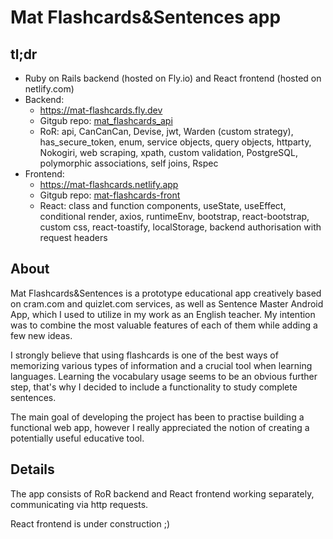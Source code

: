 # Mat Flashcards&Sentences app
## tl;dr
- Ruby on Rails backend (hosted on Fly.io) and React frontend (hosted on netlify.com)
- Backend:
  - https://mat-flashcards.fly.dev
  - Gitgub repo: <a href='https://github.com/mat-jar/mat-flashcards-api'>mat_flashcards_api</a>
  - RoR: api, CanCanCan, Devise, jwt, Warden (custom strategy), has_secure_token, enum, service objects, query objects, httparty, Nokogiri, web scraping, xpath, custom validation, PostgreSQL, polymorphic associations, self joins, Rspec
- Frontend:
  - https://mat-flashcards.netlify.app
  - Gitgub repo: <a href='https://github.com/mat-jar/mat-flashcards-front'>mat-flashcards-front</a>
  - React: class and function components, useState, useEffect, conditional render, axios, runtimeEnv, bootstrap, react-bootstrap, custom css, react-toastify, localStorage, backend authorisation with request headers

## About
Mat Flashcards&Sentences is a prototype educational app creatively based on cram.com and quizlet.com services, as well as Sentence Master Android App, which I used to utilize in my work as an English teacher. My intention was to combine the most valuable features of each of them while adding a few new ideas. <br />

I strongly believe that using flashcards is one of the best ways of memorizing various types of information and a crucial tool when learning languages. Learning the vocabulary usage seems to be an obvious further step, that's why I decided to include a functionality to study complete sentences. <br />

The main goal of developing the project has been to practise building a functional web app, however I really appreciated the notion of creating a potentially useful educative tool.


## Details
The app consists of RoR backend and React frontend working separately, communicating via http requests.

React frontend is under construction ;)
